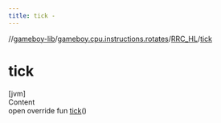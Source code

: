 ```yaml
---
title: tick -
---
```

//[gameboy-lib](../../index.md)/[gameboy.cpu.instructions.rotates](../index.md)/[RRC_HL](index.md)/[tick](tick.md)



# tick  
[jvm]  
Content  
open override fun [tick](tick.md)()  



